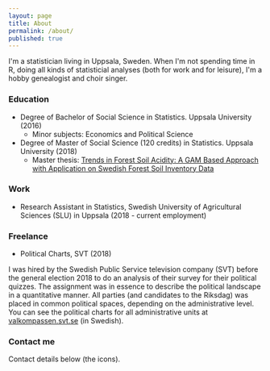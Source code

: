 ```yaml
---
layout: page
title: About
permalink: /about/
published: true
---
```

I'm a statistician living in Uppsala, Sweden. When I'm not spending time in R, doing all kinds of statisticial analyses (both for work and for leisure), I'm a hobby genealogist and choir singer.

### Education
- Degree of Bachelor of Social Science in Statistics. Uppsala University (2016)
	- Minor subjects: Economics and Political Science
- Degree of Master of Social Science (120 credits) in Statistics. Uppsala University (2018)
	- Master thesis: [Trends in Forest Soil Acidity: A GAM Based Approach with Application on Swedish Forest Soil Inventory Data](http://www.diva-portal.org/smash/record.jsf?pid=diva2%3A1215453&dswid=3979)

### Work

- Research Assistant in Statistics, Swedish University of Agricultural Sciences (SLU) in Uppsala (2018 - current employment)

### Freelance

- Political Charts, SVT (2018)

I was hired by the Swedish Public Service television company (SVT) before the general election 2018 to do an analysis of their survey for their political quizzes. The assignment was in essence to describe the political landscape in a quantitative manner. All parties (and candidates to the Riksdag) was placed in common political spaces, depending on the administrative level. You can see the political charts for all administrative units at [valkompassen.svt.se](http://valkompassen.svt.se) (in Swedish).  

### Contact me

Contact details below (the icons).
